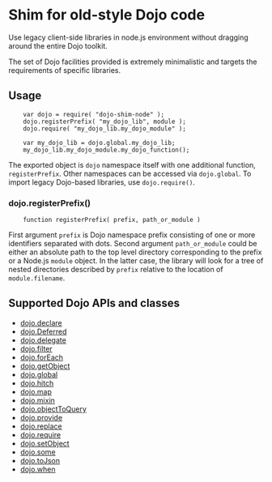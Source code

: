 # Shim for old-style Dojo code

Use legacy client-side libraries in node.js environment without dragging around the entire Dojo toolkit.

The set of Dojo facilities provided is extremely minimalistic and targets the requirements of specific libraries.

## Usage

```
	var dojo = require( "dojo-shim-node" );
	dojo.registerPrefix( "my_dojo_lib", module );
	dojo.require( "my_dojo_lib.my_dojo_module" );

	var my_dojo_lib = dojo.global.my_dojo_lib;
	my_dojo_lib.my_dojo_module.my_dojo_function();
```

The exported object is `dojo` namespace itself with one additional function, `registerPrefix`. Other namespaces
can be accessed via `dojo.global`. To import legacy Dojo-based libraries, use `dojo.require()`.

### dojo.registerPrefix()

```
	function registerPrefix( prefix, path_or_module )
```

First argument `prefix` is Dojo namespace prefix consisting of one or more identifiers separated with dots. Second 
argument `path_or_module` could be either an absolute path to the top level directory corresponding to the prefix or
a Node.js `module` object. In the latter case, the library will look for a tree of nested directories described by
`prefix` relative to the location of `module.filename`.

## Supported Dojo APIs and classes

* [dojo.declare](https://dojotoolkit.org/reference-guide/1.7/dojo/declare.html)
* [dojo.Deferred](https://dojotoolkit.org/reference-guide/1.7/dojo/Deferred.html)
* [dojo.delegate](https://dojotoolkit.org/reference-guide/1.7/dojo/delegate.html)
* [dojo.filter](https://dojotoolkit.org/reference-guide/1.7/quickstart/arrays.html#dojo-filter)
* [dojo.forEach](https://dojotoolkit.org/reference-guide/1.7/quickstart/arrays.html#dojo-foreach)
* [dojo.getObject](https://dojotoolkit.org/reference-guide/1.7/dojo/getObject.html)
* [dojo.global](https://dojotoolkit.org/reference-guide/1.7/dojo/global.html)
* [dojo.hitch](https://dojotoolkit.org/reference-guide/1.7/dojo/hitch.html)
* [dojo.map](https://dojotoolkit.org/reference-guide/1.7/quickstart/arrays.html#dojo-map)
* [dojo.mixin](https://dojotoolkit.org/reference-guide/1.7/dojo/mixin.html)
* [dojo.objectToQuery](https://dojotoolkit.org/reference-guide/1.7/dojo/objectToQuery.html)
* [dojo.provide](https://dojotoolkit.org/reference-guide/1.7/dojo/provide.html)
* [dojo.replace](https://dojotoolkit.org/reference-guide/1.7/dojo/replace.html)
* [dojo.require](https://dojotoolkit.org/reference-guide/1.7/dojo/require.html)
* [dojo.setObject](https://dojotoolkit.org/reference-guide/1.7/dojo/setObject.html)
* [dojo.some](https://dojotoolkit.org/reference-guide/1.7/quickstart/arrays.html#dojo-some)
* [dojo.toJson](https://dojotoolkit.org/reference-guide/1.7/dojo/toJson.html)
* [dojo.when](https://dojotoolkit.org/reference-guide/1.7/dojo/when.html)
